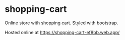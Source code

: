 # shopping-cart

Online store with shopping cart.
Styled with bootstrap.

Hosted online at https://shopping-cart-ef8bb.web.app/
